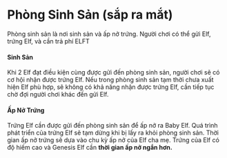 # Phòng Sinh Sản (sắp ra mắt)

Phòng sinh sản là nơi sinh sản và ấp nở trứng. Người chơi có thể gửi Elf, trứng Elf, và cần trả phí ELFT

#### **Sinh Sản**

Khi 2 Elf đạt điều kiện cùng được gửi đến phòng sinh sản, người chơi sẽ có cơ hội nhận được trứng Elf. Nếu trong phòng sinh sản tạm thời chưa xuất hiện Elf phù hợp, sẽ không có khả năng nhận được trứng Elf, cần tiếp tục chờ đợi người chơi khác đến gửi Elf.

#### Ấp Nở Trứng

Trứng Elf cần được gửi đến phòng sinh sản để ấp nở ra Baby Elf. Quá trình phát triển của trứng Elf sẽ tạm dừng khi bị lấy ra khỏi phòng sinh sản. Thời gian ấp nở trứng sẽ dựa vào chu kỳ ấp nở của Elf cha mẹ. Trứng của Elf có độ hiếm cao và Genesis Elf cần **thời gian ấp nở ngắn hơn.**

